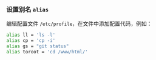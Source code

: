 

### 设置别名 `alias`

编辑配置文件 `/etc/profile`，在文件中添加配置代码，例如：

```bash
alias ll = 'ls -l'
alias cp = 'cp -i'
alias gs = "git status"
alias toroot = 'cd /www/html/'
```
